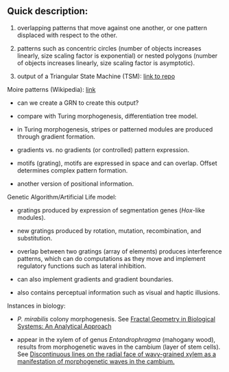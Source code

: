 ## Quick description:

1. overlapping patterns that move against one another, or one pattern displaced with respect to the other.

2. patterns such as concentric circles (number of objects increases linearly, size scaling factor is exponential) or nested polygons (number of objects increases linearly, size scaling factor is asymptotic).

3. output of a Triangular State Machine (TSM): [link to repo](https://github.com/devoworm/Triangular-State-Machines-TSM)


Moire patterns (Wikipedia): [link](https://en.wikipedia.org/wiki/Moir%C3%A9_pattern)

* can we create a GRN to create this output?

* compare with Turing morphogenesis, differentiation tree model.

* in Turing morphogenesis, stripes or patterned modules are produced through gradient formation.

* gradients vs. no gradients (or controlled) pattern expression.

* motifs (grating), motifs are expressed in space and can overlap. Offset determines complex pattern formation.

* another version of positional information.


Genetic Algorithm/Artificial Life model:

* gratings produced by expression of segmentation genes (_Hox_-like modules).

* new gratings produced by rotation, mutation, recombination, and substitution.

* overlap between two gratings (array of elements) produces interference patterns, which can do computations as they move and implement regulatory functions such as lateral inhibition.

* can also implement gradients and gradient boundaries.

* also contains perceptual information such as visual and haptic illusions.


Instances in biology:  

* _P. mirabilis_ colony morphogenesis. See [Fractal Geometry in Biological Systems: An Analytical Approach](https://books.google.com/books?id=_N7Vt6HLStsC&pg=PA149&lpg=PA149&dq=moire+patterns+morphogens&source=bl&ots=Aj8DYVXSMb&sig=ACfU3U3rqATcoppq5hKdTXBVRF2iA9ZQOg&hl=en&sa=X&ved=2ahUKEwj94uf58YTnAhVGCc0KHfcOBMoQ6AEwEHoECAsQAQ#v=onepage&q=moire%20patterns%20morphogens&f=false)

* appear in the xylem of of genus _Entandrophragma_ (mahogany wood), results from morphogenetic waves in the cambium (layer of stem cells). See [Discontinuous lines on the radial face of wavy-grained xylem as a manifestation
of morphogenetic waves in the cambium.](https://www.researchgate.net/profile/Beata_Zagorska-Marek/publication/260285028_Discontinuous_lines_on_the_radial_face_of_wavy-grained_xylem_as_a_manifestation_of_morphogenic_waves_in_the_cambium_1980_Beata_Zagorska-Marek_Zygmunt_Hejnowicz_Acta_Soc_Bot_Poloniae_49_DOI_httpdxdoior/links/0deec5307a57d3b0a6000000/Discontinuous-lines-on-the-radial-face-of-wavy-grained-xylem-as-a-manifestation-of-morphogenic-waves-in-the-cambium-1980-Beata-Zagorska-Marek-Zygmunt-Hejnowicz-Acta-Soc-Bot-Poloniae-49-DOI-http-dxdo.pdf)
